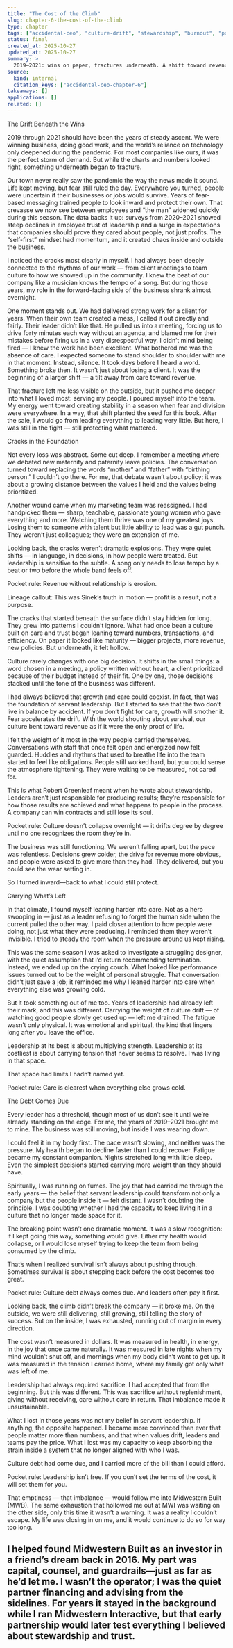 ```yaml
---
title: "The Cost of the Climb"
slug: chapter-6-the-cost-of-the-climb
type: chapter
tags: ["accidental-ceo", "culture-drift", "stewardship", "burnout", "pocket-rules"]
status: final
created_at: 2025-10-27
updated_at: 2025-10-27
summary: >
  2019–2021: wins on paper, fractures underneath. A shift toward revenue over care, the weight of culture drift, and the personal toll that followed.
source:
  kind: internal
  citation_keys: ["accidental-ceo-chapter-6"]
takeaways: []
applications: []
related: []
---
```


The Drift Beneath the Wins

2019 through 2021 should have been the years of steady ascent. We were winning business, doing good work, and the world’s reliance on technology only deepened during the pandemic. For most companies like ours, it was the perfect storm of demand. But while the charts and numbers looked right, something underneath began to fracture.

Our town never really saw the pandemic the way the news made it sound. Life kept moving, but fear still ruled the day. Everywhere you turned, people were uncertain if their businesses or jobs would survive. Years of fear-based messaging trained people to look inward and protect their own. That crevasse we now see between employees and “the man” widened quickly during this season. The data backs it up: surveys from 2020–2021 showed steep declines in employee trust of leadership and a surge in expectations that companies should prove they cared about people, not just profits. The “self-first” mindset had momentum, and it created chaos inside and outside the business.

I noticed the cracks most clearly in myself. I had always been deeply connected to the rhythms of our work — from client meetings to team culture to how we showed up in the community. I knew the beat of our company like a musician knows the tempo of a song. But during those years, my role in the forward-facing side of the business shrank almost overnight.

One moment stands out. We had delivered strong work for a client for years. When their own team created a mess, I called it out directly and fairly. Their leader didn’t like that. He pulled us into a meeting, forcing us to drive forty minutes each way without an agenda, and blamed me for their mistakes before firing us in a very disrespectful way. I didn’t mind being fired — I knew the work had been excellent. What bothered me was the absence of care. I expected someone to stand shoulder to shoulder with me in that moment. Instead, silence. It took days before I heard a word. Something broke then. It wasn’t just about losing a client. It was the beginning of a larger shift — a tilt away from care toward revenue.

That fracture left me less visible on the outside, but it pushed me deeper into what I loved most: serving my people. I poured myself into the team. My energy went toward creating stability in a season when fear and division were everywhere. In a way, that shift planted the seed for this book. After the sale, I would go from leading everything to leading very little. But here, I was still in the fight — still protecting what mattered.

Cracks in the Foundation

Not every loss was abstract. Some cut deep. I remember a meeting where we debated new maternity and paternity leave policies. The conversation turned toward replacing the words “mother” and “father” with “birthing person.” I couldn’t go there. For me, that debate wasn’t about policy; it was about a growing distance between the values I held and the values being prioritized.

Another wound came when my marketing team was reassigned. I had handpicked them — sharp, teachable, passionate young women who gave everything and more. Watching them thrive was one of my greatest joys. Losing them to someone with talent but little ability to lead was a gut punch. They weren’t just colleagues; they were an extension of me.

Looking back, the cracks weren’t dramatic explosions. They were quiet shifts — in language, in decisions, in how people were treated. But leadership is sensitive to the subtle. A song only needs to lose tempo by a beat or two before the whole band feels off.

Pocket rule: Revenue without relationship is erosion.

Lineage callout: This was Sinek’s truth in motion — profit is a result, not a purpose.

The cracks that started beneath the surface didn’t stay hidden for long. They grew into patterns I couldn’t ignore. What had once been a culture built on care and trust began leaning toward numbers, transactions, and efficiency. On paper it looked like maturity — bigger projects, more revenue, new policies. But underneath, it felt hollow.

Culture rarely changes with one big decision. It shifts in the small things: a word chosen in a meeting, a policy written without heart, a client prioritized because of their budget instead of their fit. One by one, those decisions stacked until the tone of the business was different.

I had always believed that growth and care could coexist. In fact, that was the foundation of servant leadership. But I started to see that the two don’t live in balance by accident. If you don’t fight for care, growth will smother it. Fear accelerates the drift. With the world shouting about survival, our culture bent toward revenue as if it were the only proof of life.

I felt the weight of it most in the way people carried themselves. Conversations with staff that once felt open and energized now felt guarded. Huddles and rhythms that used to breathe life into the team started to feel like obligations. People still worked hard, but you could sense the atmosphere tightening. They were waiting to be measured, not cared for.

This is what Robert Greenleaf meant when he wrote about stewardship. Leaders aren’t just responsible for producing results; they’re responsible for how those results are achieved and what happens to people in the process. A company can win contracts and still lose its soul.

Pocket rule: Culture doesn’t collapse overnight — it drifts degree by degree until no one recognizes the room they’re in.

The business was still functioning. We weren’t falling apart, but the pace was relentless. Decisions grew colder, the drive for revenue more obvious, and people were asked to give more than they had. They delivered, but you could see the wear setting in.

So I turned inward—back to what I could still protect.

Carrying What’s Left

In that climate, I found myself leaning harder into care. Not as a hero swooping in — just as a leader refusing to forget the human side when the current pulled the other way. I paid closer attention to how people were doing, not just what they were producing. I reminded them they weren’t invisible. I tried to steady the room when the pressure around us kept rising.

This was the same season I was asked to investigate a struggling designer, with the quiet assumption that I’d return recommending termination. Instead, we ended up on the crying couch. What looked like performance issues turned out to be the weight of personal struggle. That conversation didn’t just save a job; it reminded me why I leaned harder into care when everything else was growing cold.

But it took something out of me too. Years of leadership had already left their mark, and this was different. Carrying the weight of culture drift — of watching good people slowly get used up — left me drained. The fatigue wasn’t only physical. It was emotional and spiritual, the kind that lingers long after you leave the office.

Leadership at its best is about multiplying strength. Leadership at its costliest is about carrying tension that never seems to resolve. I was living in that space.

That space had limits I hadn’t named yet.

Pocket rule: Care is clearest when everything else grows cold.

The Debt Comes Due

Every leader has a threshold, though most of us don’t see it until we’re already standing on the edge. For me, the years of 2019–2021 brought me to mine. The business was still moving, but inside I was wearing down.

I could feel it in my body first. The pace wasn’t slowing, and neither was the pressure. My health began to decline faster than I could recover. Fatigue became my constant companion. Nights stretched long with little sleep. Even the simplest decisions started carrying more weight than they should have.

Spiritually, I was running on fumes. The joy that had carried me through the early years — the belief that servant leadership could transform not only a company but the people inside it — felt distant. I wasn’t doubting the principle. I was doubting whether I had the capacity to keep living it in a culture that no longer made space for it.

The breaking point wasn’t one dramatic moment. It was a slow recognition: if I kept going this way, something would give. Either my health would collapse, or I would lose myself trying to keep the team from being consumed by the climb.

That’s when I realized survival isn’t always about pushing through. Sometimes survival is about stepping back before the cost becomes too great.

Pocket rule: Culture debt always comes due. And leaders often pay it first.

Looking back, the climb didn’t break the company — it broke me. On the outside, we were still delivering, still growing, still telling the story of success. But on the inside, I was exhausted, running out of margin in every direction.

The cost wasn’t measured in dollars. It was measured in health, in energy, in the joy that once came naturally. It was measured in late nights when my mind wouldn’t shut off, and mornings when my body didn’t want to get up. It was measured in the tension I carried home, where my family got only what was left of me.

Leadership had always required sacrifice. I had accepted that from the beginning. But this was different. This was sacrifice without replenishment, giving without receiving, care without care in return. That imbalance made it unsustainable.

What I lost in those years was not my belief in servant leadership. If anything, the opposite happened. I became more convinced than ever that people matter more than numbers, and that when values drift, leaders and teams pay the price. What I lost was my capacity to keep absorbing the strain inside a system that no longer aligned with who I was.

Culture debt had come due, and I carried more of the bill than I could afford.

Pocket rule: Leadership isn’t free. If you don’t set the terms of the cost, it will set them for you.

That emptiness — that imbalance — would follow me into Midwestern Built (MWB). The same exhaustion that hollowed me out at MWI was waiting on the other side, only this time it wasn’t a warning. It was a reality I couldn’t escape. My life was closing in on me, and it would continue to do so for way too long.

I helped found Midwestern Built as an investor in a friend’s dream back in 2016. My part was capital, counsel, and guardrails—just as far as he’d let me. I wasn’t the operator; I was the quiet partner financing and advising from the sidelines. For years it stayed in the background while I ran Midwestern Interactive, but that early partnership would later test everything I believed about stewardship and trust.
---
